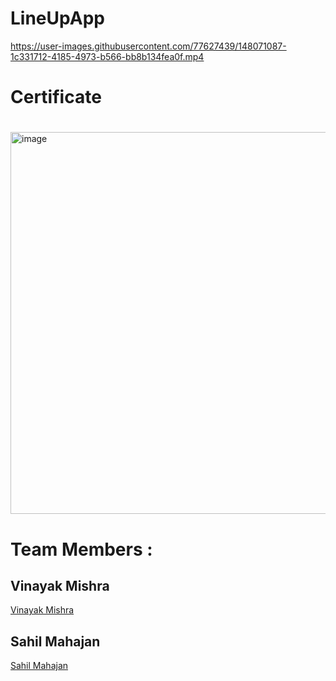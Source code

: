 # LineUpApp

https://user-images.githubusercontent.com/77627439/148071087-1c331712-4185-4973-b566-bb8b134fea0f.mp4

# Certificate
# 
<img width="611" alt="image" src="https://user-images.githubusercontent.com/85163724/165095792-84ff941d-e44a-40cc-9afd-56399e3043e1.png">

# Team Members :

## Vinayak Mishra
[Vinayak Mishra](https://github.com/VinayakMishraCoder)

## Sahil Mahajan
[Sahil Mahajan](https://github.com/Sahil-77)
